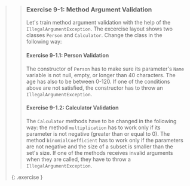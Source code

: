>> ### Exercise 9-1: Method Argument Validation
>>
>> Let's train method argument validation with the help of the `IllegalArgumentException`. The excercise layout shows two classes `Person` and `Calculator`. Change the class in the following way:
>>
>> #### Exercise 9-1.1: Person Validation
>>
>> The constructor of `Person` has to make sure its parameter's `Name` variable is not null, empty, or longer than 40 characters. The age has also to be between 0-120. If one of the conditions above are not satisfied, the constructor has to throw an `IllegalArgumentException`.
>>
>> #### Exercise 9-1.2: Calculator Validation
>>
>> The `Calculator` methods have to be changed in the following way: the method `multiplication` has to work only if its parameter is not negative (greater than or equal to 0). The method `binomialCoefficient` has to work only if the parameters are not negative and the size of a subset is smaller than the set's size. If one of the methods receives invalid arguments when they are called, they have to throw a `IllegalArgumentException`.
>>
>{: .exercise }